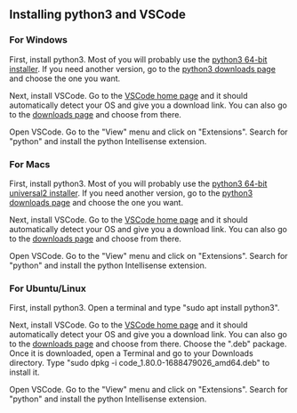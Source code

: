 ## Installing python3 and VSCode

### For Windows

First, install python3. Most of you will probably use the [python3 64-bit installer](https://www.python.org/ftp/python/3.11.4/python-3.11.4-amd64.exe). If you need another version, go to the [python3 downloads page](https://www.python.org/downloads/windows/) and choose the one you want.

Next, install VSCode. Go to the [VSCode home page](https://code.visualstudio.com/) and it should automatically detect your OS and give you a download link. You can also go to the [downloads page](https://code.visualstudio.com/#alt-downloads) and choose from there.

Open VSCode. Go to the "View" menu and click on "Extensions". Search for "python" and install the python Intellisense extension.

### For Macs

First, install python3. Most of you will probably use the [python3 64-bit universal2 installer](https://www.python.org/ftp/python/3.11.4/python-3.11.4-macos11.pkg). If you need another version, go to the [python3 downloads page](https://www.python.org/downloads/macos/) and choose the one you want.

Next, install VSCode. Go to the [VSCode home page](https://code.visualstudio.com/) and it should automatically detect your OS and give you a download link. You can also go to the [downloads page](https://code.visualstudio.com/#alt-downloads) and choose from there.

Open VSCode. Go to the "View" menu and click on "Extensions". Search for "python" and install the python Intellisense extension.

### For Ubuntu/Linux

First, install python3. Open a terminal and type "sudo apt install python3".

Next, install VSCode. Go to the [VSCode home page](https://code.visualstudio.com/) and it should automatically detect your OS and give you a download link. You can also go to the [downloads page](https://code.visualstudio.com/#alt-downloads) and choose from there. Choose the ".deb" package. Once it is downloaded, open a Terminal and go to your Downloads directory. Type "sudo dpkg -i code_1.80.0-1688479026_amd64.deb" to install it.

Open VSCode. Go to the "View" menu and click on "Extensions". Search for "python" and install the python Intellisense extension.